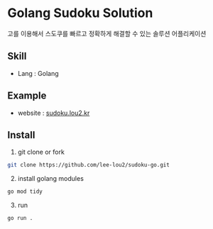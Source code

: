 # Golang Sudoku Solution

고를 이용해서 스도쿠를 빠르고 정확하게 해결할 수 있는 솔루션 어플리케이션

## Skill

- Lang : Golang

## Example

- website : [sudoku.lou2.kr](sudoku.lou2.kr)

## Install

1. git clone or fork
```bash
git clone https://github.com/lee-lou2/sudoku-go.git
```

2. install golang modules
```bash
go mod tidy
```

3. run
```bash
go run .
```
